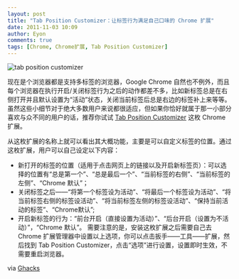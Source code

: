 ```yaml
---
layout: post
title: "Tab Position Customizer：让标签行为满足自己口味的 Chrome 扩展"
date: 2011-11-03 10:09
author: Eyon
comments: true
tags: [Chrome, Chrome扩展, Tab Position Customizer]
---
```

![](http://img.chromi.org/2011/11/tab-position-customizer-550x434.png "tab position customizer")

现在是个浏览器都是支持多标签的浏览器，Google Chrome 自然也不例外，而且每个浏览器在执行开启/关闭标签行为之后的动作都差不多，比如新标签总是在右侧打开并且默认设置为“活动”状态，关闭当前标签后总是右边的标签补上来等等。虽然这些小细节对于绝大多数用户来说都很适应，但如果你恰好就属于那一小部分喜欢与众不同的用户的话，推荐你试试 <a href="https://chrome.google.com/webstore/detail/cldflinjcjehpjddjkohganfpjlnbpem" target="_blank">Tab Position Customizer</a> 这枚 Chrome 扩展。

从这枚扩展的名称上就可以看出其大概功能，主要是可以自定义标签的位置。通过这枚扩展，用户可以自己设定以下内容：


*   新打开的标签的位置（适用于点击网页上的链接以及开启新标签页）：可以选择的位置有“总是第一个”、“总是最后一个”、“当前标签的右侧”、“当前标签的左侧”、“Chrome 默认”；
*   关闭标签之后——“将第一个标签设为活动”、“将最后一个标签设为活动”、“将当前标签右侧的标签设活动”、“将当前标签左侧的标签设活动”、“保持当前活动的标签”、“Chrome默认”;
*   开启新标签的行为：“前台开启（直接设置为活动）”、“后台开启（设置为不活动）”，“Chrome 默认”。
需要注意的是，安装这枚扩展之后需要自己去 Chrome 扩展管理器中设置以上选项，你可以点击扳手——工具——扩展，然后找到 Tab Position Customizer，点击“选项”进行设置，设置即时生效，不需要重启浏览器。

via <a href="http://www.ghacks.net/2011/11/02/tab-position-customizer-for-google-chrome/" target="_blank">Ghacks</a>
